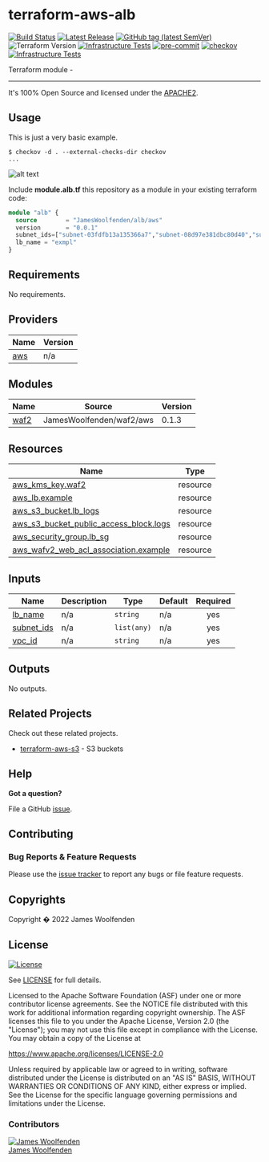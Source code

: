# terraform-aws-alb

[![Build Status](https://github.com/JamesWoolfenden/terraform-aws-alb/workflows/Verify%20and%20Bump/badge.svg?branch=main)](https://github.com/JamesWoolfenden/terraform-aws-alb)
[![Latest Release](https://img.shields.io/github/release/JamesWoolfenden/terraform-aws-alb.svg)](https://github.com/JamesWoolfenden/terraform-aws-alb/releases/latest)
[![GitHub tag (latest SemVer)](https://img.shields.io/github/tag/JamesWoolfenden/terraform-aws-alb.svg?label=latest)](https://github.com/JamesWoolfenden/terraform-aws-alb/releases/latest)
![Terraform Version](https://img.shields.io/badge/tf-%3E%3D0.14.0-blue.svg)
[![Infrastructure Tests](https://www.bridgecrew.cloud/badges/github/JamesWoolfenden/terraform-aws-alb/cis_aws)](https://www.bridgecrew.cloud/link/badge?vcs=github&fullRepo=JamesWoolfenden%2Fterraform-aws-alb&benchmark=CIS+AWS+V1.2)
[![pre-commit](https://img.shields.io/badge/pre--commit-enabled-brightgreen?logo=pre-commit&logoColor=white)](https://github.com/pre-commit/pre-commit)
[![checkov](https://img.shields.io/badge/checkov-verified-brightgreen)](https://www.checkov.io/)
[![Infrastructure Tests](https://www.bridgecrew.cloud/badges/github/jameswoolfenden/terraform-aws-alb/general)](https://www.bridgecrew.cloud/link/badge?vcs=github&fullRepo=JamesWoolfenden%2Fterraform-aws-alb&benchmark=INFRASTRUCTURE+SECURITY)

Terraform module -

---

It's 100% Open Source and licensed under the [APACHE2](LICENSE).

## Usage

This is just a very basic example.

```cli
$ checkov -d . --external-checks-dir checkov
...
```

![alt text](./diagram/alb.png)

Include **module.alb.tf** this repository as a module in your existing terraform code:

```terraform
module "alb" {
  source        = "JamesWoolfenden/alb/aws"
  version       = "0.0.1"
  subnet_ids=["subnet-03fdfb13a135366a7","subnet-08d97e381dbc80d40","subnet-05a6a6de2f4989d22"]
  lb_name = "exmpl"
}
```

<!-- BEGINNING OF PRE-COMMIT-TERRAFORM DOCS HOOK -->
## Requirements

No requirements.

## Providers

| Name | Version |
|------|---------|
| <a name="provider_aws"></a> [aws](#provider\_aws) | n/a |

## Modules

| Name | Source | Version |
|------|--------|---------|
| <a name="module_waf2"></a> [waf2](#module\_waf2) | JamesWoolfenden/waf2/aws | 0.1.3 |

## Resources

| Name | Type |
|------|------|
| [aws_kms_key.waf2](https://registry.terraform.io/providers/hashicorp/aws/latest/docs/resources/kms_key) | resource |
| [aws_lb.example](https://registry.terraform.io/providers/hashicorp/aws/latest/docs/resources/lb) | resource |
| [aws_s3_bucket.lb_logs](https://registry.terraform.io/providers/hashicorp/aws/latest/docs/resources/s3_bucket) | resource |
| [aws_s3_bucket_public_access_block.logs](https://registry.terraform.io/providers/hashicorp/aws/latest/docs/resources/s3_bucket_public_access_block) | resource |
| [aws_security_group.lb_sg](https://registry.terraform.io/providers/hashicorp/aws/latest/docs/resources/security_group) | resource |
| [aws_wafv2_web_acl_association.example](https://registry.terraform.io/providers/hashicorp/aws/latest/docs/resources/wafv2_web_acl_association) | resource |

## Inputs

| Name | Description | Type | Default | Required |
|------|-------------|------|---------|:--------:|
| <a name="input_lb_name"></a> [lb\_name](#input\_lb\_name) | n/a | `string` | n/a | yes |
| <a name="input_subnet_ids"></a> [subnet\_ids](#input\_subnet\_ids) | n/a | `list(any)` | n/a | yes |
| <a name="input_vpc_id"></a> [vpc\_id](#input\_vpc\_id) | n/a | `string` | n/a | yes |

## Outputs

No outputs.
<!-- END OF PRE-COMMIT-TERRAFORM DOCS HOOK -->

## Related Projects

Check out these related projects.

- [terraform-aws-s3](https://github.com/jameswoolfenden/terraform-aws-s3) - S3 buckets

## Help

**Got a question?**

File a GitHub [issue](https://github.com/JamesWoolfenden/terraform-aws-alb/issues).

## Contributing

### Bug Reports & Feature Requests

Please use the [issue tracker](https://github.com/JamesWoolfenden/terraform-aws-alb/issues) to report any bugs or file feature requests.

## Copyrights

Copyright � 2022 James Woolfenden

## License

[![License](https://img.shields.io/badge/License-Apache%202.0-blue.svg)](https://opensource.org/licenses/Apache-2.0)

See [LICENSE](LICENSE) for full details.

Licensed to the Apache Software Foundation (ASF) under one
or more contributor license agreements. See the NOTICE file
distributed with this work for additional information
regarding copyright ownership. The ASF licenses this file
to you under the Apache License, Version 2.0 (the
"License"); you may not use this file except in compliance
with the License. You may obtain a copy of the License at

<https://www.apache.org/licenses/LICENSE-2.0>

Unless required by applicable law or agreed to in writing,
software distributed under the License is distributed on an
"AS IS" BASIS, WITHOUT WARRANTIES OR CONDITIONS OF ANY
KIND, either express or implied. See the License for the
specific language governing permissions and limitations
under the License.

### Contributors

[![James Woolfenden][jameswoolfenden_avatar]][jameswoolfenden_homepage]<br/>[James Woolfenden][jameswoolfenden_homepage]

[jameswoolfenden_homepage]: https://github.com/jameswoolfenden
[jameswoolfenden_avatar]: https://github.com/jameswoolfenden.png?size=150
[github]: https://github.com/jameswoolfenden
[linkedin]: https://www.linkedin.com/in/jameswoolfenden/
[twitter]: https://twitter.com/JimWoolfenden
[share_twitter]: https://twitter.com/intent/tweet/?text=terraform-aws-alb&url=https://github.com/JamesWoolfenden/terraform-aws-alb
[share_linkedin]: https://www.linkedin.com/shareArticle?mini=true&title=terraform-aws-alb&url=https://github.com/JamesWoolfenden/terraform-aws-alb
[share_reddit]: https://reddit.com/submit/?url=https://github.com/JamesWoolfenden/terraform-aws-alb
[share_facebook]: https://facebook.com/sharer/sharer.php?u=https://github.com/JamesWoolfenden/terraform-aws-alb
[share_email]: mailto:?subject=terraform-aws-alb&body=https://github.com/JamesWoolfenden/terraform-aws-alb
